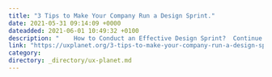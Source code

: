```yaml
---
title: "3 Tips to Make Your Company Run a Design Sprint."
date: 2021-05-31 09:14:09 +0000
dateadded: 2021-06-01 10:49:32 +0100
description: "    How to Conduct an Effective Design Sprint?  Continue reading on UX Planet »  "
link: "https://uxplanet.org/3-tips-to-make-your-company-run-a-design-sprint-87b372fd6e74?source=rss----819cc2aaeee0---4"
category:
directory: _directory/ux-planet.md
---
```

